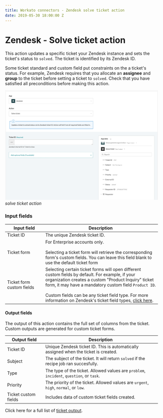 ```yaml
---
title: Workato connectors - Zendesk solve ticket action
date: 2019-05-30 18:00:00 Z
---
```


# Zendesk - Solve ticket action

This action updates a specific ticket your Zendesk instance and sets the ticket's status to `solved`. The ticket is identified by its Zendesk ID.

Some ticket standard and custom field put constraints on the a ticket's status. For example, Zendesk requires that you allocate an **assignee** and **group** to the ticket before setting a ticket to <code>solved</code>. Check that you have satisfied all preconditions before making this action.

![Solve ticket action](/assets/images/connectors/zendesk/solve-ticket-action.png)
*solve ticket action*

### Input fields


<table class="unchanged rich-diff-level-one">
  <thead>
    <tr>
        <th width='25%'>Input field</th>
        <th>Description</th>
    </tr>
  </thead>
  <tbody>
    <tr>
      <td>Ticket ID</a></td>
      <td>
        The unique Zendesk ticket ID.
      </td>
    </tr>
    <tr>
      <td>Ticket form</td>
      <td>
        For Enterprise accounts only.<br>
        <br>
        Selecting a ticket form will retrieve the corresponding form's custom fields. You can leave this field blank to use the default ticket form
      </td>
    </tr>
    <tr>
      <td>Ticket form custom fields</td>
      <td>
        Selecting certain ticket forms will open different custom fields by default. For example, if your organization creates a custom "Product Inquiry" ticket form, it may have a mandatory custom field <code>Product ID</code>. <br>
        <br>
        Custom fields can be any ticket field type. For more information on Zendesk's ticket field types, <a href="/connectors/zendesk/ticket-output.md#ticket-input">click here</a>.
      </td>
    </tr>
  </tbody>
</table>

#### Output fields

The output of this action contains the full set of columns from the ticket. Custom outputs are generated for custom ticket forms.

<table class="unchanged rich-diff-level-one">
  <thead>
    <tr>
        <th width='25%'>Output field</th>
        <th>Description</th>
    </tr>
  </thead>
  <tbody>
    <tr>
      <td>Ticket ID</td>
      <td>
        Unique Zendesk ticket ID. This is automatically assigned when the ticket is created.
      </td>
    </tr>
    <tr>
      <td>Subject</td>
      <td>
        The subject of the ticket. It will return <code>solved</code> if the recipe job ran succesfully.
      </td>
    </tr>
    <tr>
      <td>Type</td>
      <td>
        The type of the ticket. Allowed values are <code>problem</code>, <code>incident</code>, <code>question</code>, or <code>task</code>.
      </td>
    </tr>
    <tr>
      <td>Priority</td>
      <td>
        The priority of the ticket. Allowed values are <code>urgent</code>, <code>high</code>, <code>normal</code>, or <code>low</code>.
      </td>
    </tr>
    <tr>
      <td>Ticket custom fields</td>
      <td>
        Includes data of custom ticket fields created.
      </td>
    </tr>
  </tbody>
</table>

Click here for a full list of [ticket output](/connectors/zendesk/ticket-output.md#ticket-output).
